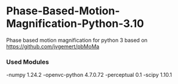 # Phase-Based-Motion-Magnification-Python-3.10
Phase based motion magnification for python 3 based on https://github.com/jvgemert/pbMoMa



### Used Modules   


  -numpy           1.24.2
  -openvc-python   4.7.0.72
  -perceptual      0.1
  -scipy           1.10.1

